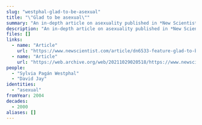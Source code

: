 ```yaml
---
slug: "westphal-glad-to-be-asexual"
title: "\"Glad to be asexual\""
summary: "An in-depth article on asexuality published in *New Scientist* where the author meets David Jay."
description: "An in-depth article on asexuality published in *New Scientist* where the author meets David Jay and talks about AVEN and academic research on asexuality"
files: []
links:
  - name: "Article"
    url: "https://www.newscientist.com/article/dn6533-feature-glad-to-be-asexual/"
  - name: "Article"
    url: "https://web.archive.org/web/20211029020518/https://www.newscientist.com/article/dn6533-feature-glad-to-be-asexual/"
people:
  - "Sylvia Pagán Westphal"
  - "David Jay"
identities:
  - "asexual"
fromYear: 2004
decades:
  - 2000
aliases: []
---
```

